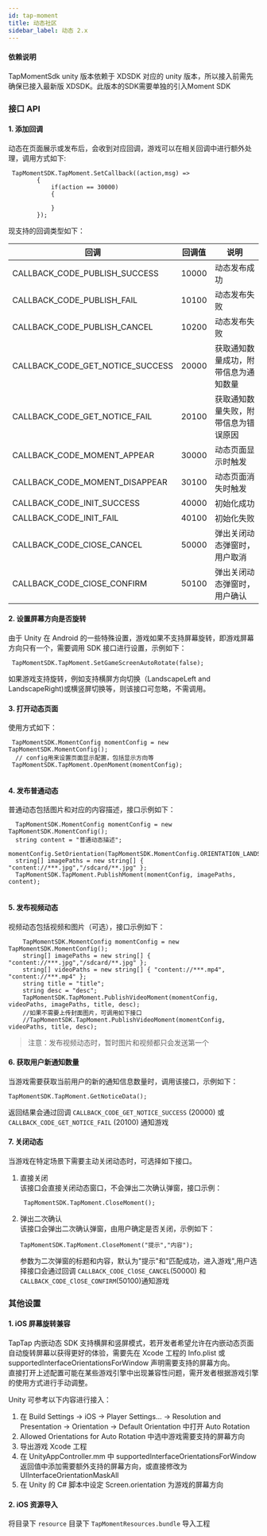 ```yaml
---
id: tap-moment
title: 动态社区
sidebar_label: 动态 2.x
---
```



#### 依赖说明
TapMomentSdk unity 版本依赖于 XDSDK 对应的 unity 版本，所以接入前需先确保已接入最新版 XDSDK。此版本的SDK需要单独的引入Moment SDK
### 接口 API

#### 1. 添加回调
动态在页面展示或发布后，会收到对应回调，游戏可以在相关回调中进行额外处理，调用方式如下:

```
 TapMomentSDK.TapMoment.SetCallback((action,msg) =>
        {
            if(action == 30000)
            {

            }
        });
```

现支持的回调类型如下：

回调 | 回调值 | 说明
--- | --- | ---
CALLBACK\_CODE_PUBLISH\_SUCCESS | 10000 | 动态发布成功
CALLBACK\_CODE_PUBLISH\_FAIL | 10100 | 动态发布失败
CALLBACK\_CODE\_PUBLISH\_CANCEL | 10200 | 动态发布失败
CALLBACK\_CODE\_GET\_NOTICE\_SUCCESS | 20000| 获取通知数量成功，附带信息为通知数量
CALLBACK\_CODE\_GET\_NOTICE\_FAIL | 20100 | 获取通知数量失败，附带信息为错误原因
CALLBACK\_CODE_MOMENT\_APPEAR | 30000 | 动态页面显示时触发
CALLBACK\_CODE_MOMENT\_DISAPPEAR | 30100 | 动态页面消失时触发
CALLBACK_CODE_INIT_SUCCESS | 40000 | 初始化成功
CALLBACK_CODE_INIT_FAIL | 40100 | 初始化失败
CALLBACK_CODE_ClOSE_CANCEL | 50000 | 弹出关闭动态弹窗时，用户取消
CALLBACK_CODE_ClOSE_CONFIRM | 50100 | 弹出关闭动态弹窗时，用户确认

#### 2. 设置屏幕方向是否旋转
由于 Unity 在 Android 的一些特殊设置，游戏如果不支持屏幕旋转，即游戏屏幕方向只有一个，需要调用 SDK 接口进行设置，示例如下：

```
 TapMomentSDK.TapMoment.SetGameScreenAutoRotate(false);
```
如果游戏支持旋转，例如支持横屏方向切换（LandscapeLeft and LandscapeRight)或横竖屏切换等，则该接口可忽略，不需调用。

#### 3. 打开动态页面
使用方式如下：

```
 TapMomentSDK.MomentConfig momentConfig = new TapMomentSDK.MomentConfig();
  // config用来设置页面显示配置，包括显示方向等
 TapMomentSDK.TapMoment.OpenMoment(momentConfig);
 
```
#### 4. 发布普通动态
普通动态包括图片和对应的内容描述，接口示例如下：

```
  TapMomentSDK.MomentConfig momentConfig = new TapMomentSDK.MomentConfig();
  string content = "普通动态描述";
  momentConfig.SetOrientation(TapMomentSDK.MomentConfig.ORIENTATION_LANDSCAPE);
  string[] imagePaths = new string[] { "content://***.jpg","/sdcard/**.jpg" };
  TapMomentSDK.TapMoment.PublishMoment(momentConfig, imagePaths, content);
        
```
#### 5. 发布视频动态
视频动态包括视频和图片（可选），接口示例如下：

```  
    TapMomentSDK.MomentConfig momentConfig = new TapMomentSDK.MomentConfig();
	string[] imagePaths = new string[] { "content://***.jpg","/sdcard/**.jpg" };
    string[] videoPaths = new string[] { "content://***.mp4", "content://***.mp4" };
    string title = "title";
    string desc = "desc";
    TapMomentSDK.TapMoment.PublishVideoMoment(momentConfig, videoPaths, imagePaths, title, desc);
    //如果不需要上传封面图片，可调用如下接口
    //TapMomentSDK.TapMoment.PublishVideoMoment(momentConfig, videoPaths, title, desc);

```
> 注意：发布视频动态时，暂时图片和视频都只会发送第一个

#### 6. 获取用户新通知数量
当游戏需要获取当前用户的新的通知信息数量时，调用该接口，示例如下：

```
TapMomentSDK.TapMoment.GetNoticeData();
```
返回结果会通过回调 `CALLBACK_CODE_GET_NOTICE_SUCCESS` (20000) 或`CALLBACK_CODE_GET_NOTICE_FAIL` (20100) 通知游戏

#### 7. 关闭动态
当游戏在特定场景下需要主动关闭动态时，可选择如下接口。

1. 直接关闭  
	该接口会直接关闭动态窗口，不会弹出二次确认弹窗，接口示例：
	
	```
	 TapMomentSDK.TapMoment.CloseMoment();
	```
	
2. 弹出二次确认  
	该接口会弹出二次确认弹窗，由用户确定是否关闭，示例如下：
	
	```
	TapMomentSDK.TapMoment.CloseMoment("提示","内容");
	```
	参数为二次弹窗的标题和内容，默认为"提示"和"匹配成功，进入游戏",用户选择接口会通过回调 `CALLBACK_CODE_ClOSE_CANCEL`(50000) 和`CALLBACK_CODE_ClOSE_CONFIRM`(50100)通知游戏

### 其他设置

#### 1. iOS 屏幕旋转兼容

TapTap 内嵌动态 SDK 支持横屏和竖屏模式，若开发者希望允许在内嵌动态页面自动旋转屏幕以获得更好的体验，需要先在 Xcode 工程的 Info.plist 或  supportedInterfaceOrientationsForWindow 声明需要支持的屏幕方向。  
直接打开上述配置可能在某些游戏引擎中出现兼容性问题，需开发者根据游戏引擎的使用方式进行手动调整。

Unity 可参考以下内容进行接入：  
1. 在 Build Settings → iOS → Player Settings... → Resolution and Presentation → Orientation → Default Orientation 中打开 Auto Rotation  
2. Allowed Orientations for Auto Rotation 中选中游戏需要支持的屏幕方向  
3. 导出游戏 Xcode 工程  
4. 在 UnityAppController.mm 中 supportedInterfaceOrientationsForWindow 返回值中添加需要额外支持的屏幕方向，或直接修改为 UIInterfaceOrientationMaskAll  
5. 在 Unity 的 C# 脚本中设定 Screen.orientation 为游戏的屏幕方向

#### 2. iOS 资源导入
将目录下 `resource` 目录下 `TapMomentResources.bundle` 导入工程
